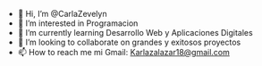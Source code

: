 - 👋 Hi, I’m @CarlaZevelyn
- 👀 I’m interested in Programacion
- 🌱 I’m currently learning Desarrollo Web y Aplicaciones Digitales
- 💞️ I’m looking to collaborate on grandes y exitosos proyectos
- 📫 How to reach me mi Gmail: Karlazalazar18@gmail.com 

<!---
CarlaZevelyn/CarlaZevelyn is a ✨ special ✨ repository because its `README.md` (this file) appears on your GitHub profile.
You can click the Preview link to take a look at your changes.
--->

